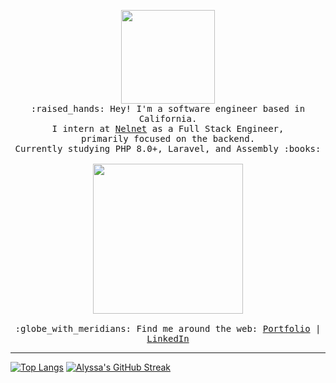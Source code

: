 <p align="center">
<img src="https://media.giphy.com/media/z7TxRm5LBblTWf78nD/giphy.gif" width="150px">
  <br>
  <samp>
    :raised_hands: Hey! I'm a software engineer based in California.
    <br>I intern at <a href="https://www.nelnet.com/welcome">Nelnet</a> as a Full Stack Engineer, 
    <br>primarily focused on the backend.
    <br>Currently studying PHP 8.0+, Laravel, and Assembly :books:<br><br>
    <img src="https://media.giphy.com/media/l3NnigA3M53CrqwxI6/giphy.gif" width="240px" align="center">
    <br><br>:globe_with_meridians: Find me around the web: <a href="https://alyssa-benipayo.webflow.io/">Portfolio</a> | <a href="https://www.linkedin.com/in/alyssabenipayo/">LinkedIn</a>
  </samp>
</p>

---

[![Top Langs](https://github-readme-stats.vercel.app/api/top-langs/?username=alyssabenipayo&layout=compact&theme=blueberry)](https://github.com/alyssabenipayo/github-readme-stats)
[![Alyssa's GitHub Streak](https://streak-stats.demolab.com?user=alyssabenipayo&theme=blueberry)](https://git.io/streak-stats)



